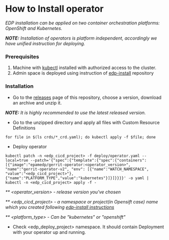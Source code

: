 # How to Install operator

_EDP installation can be applied on two container orchestration platforms: OpenShift and Kubernetes._

_**NOTE:** Installation of operators is platform independent, accordingly we have unified instruction for deploying._


### Prerequisites
1. Machine with [kubectl](https://kubernetes.io/docs/tasks/tools/install-kubectl/) installed with authorized access to the cluster.
2. Admin space is deployed using instruction of [edp-install](https://github.com/epmd-edp/edp-install#admin-space) repository

### Installation
* Go to the [releases](https://github.com/epmd-edp/gerrit-operator/releases) page of this repository, choose a version, download an archive and unzip it.

_**NOTE:** It is highly recommended to use the latest released version._

* Go to the unzipped directory and apply all files with Custom Resource Definitions

`for file in $(ls crds/*_crd.yaml); do kubectl apply -f $file; done`

* Deploy operator

`kubectl patch -n <edp_cicd_project> -f deploy/operator.yaml --local=true --patch='{"spec":{"template":{"spec":{"containers":[{"image":"epamedp/gerrit-operator:<operator_version>", "name":"gerrit-operator-v2", "env": [{"name":"WATCH_NAMESPACE", "value":"<edp_cicd_project>"}, {"name":"PLATFORM_TYPE","value":"kubernetes"}]}]}}}}' -o yaml | kubectl -n <edp_cicd_project> apply -f -`

_** <operator_version> - release version you've chosen_

_** <edp_cicd_project> - a namespace or project(in Opensift case) name which you created following [edp-install instructions](https://github.com/epmd-edp/edp-install#install-edp)_

_** <platform_type> - Can be "kubernetes" or "openshift"_

* Check <edp_deploy_project> namespace. It should contain Deployment with your operator up and running.